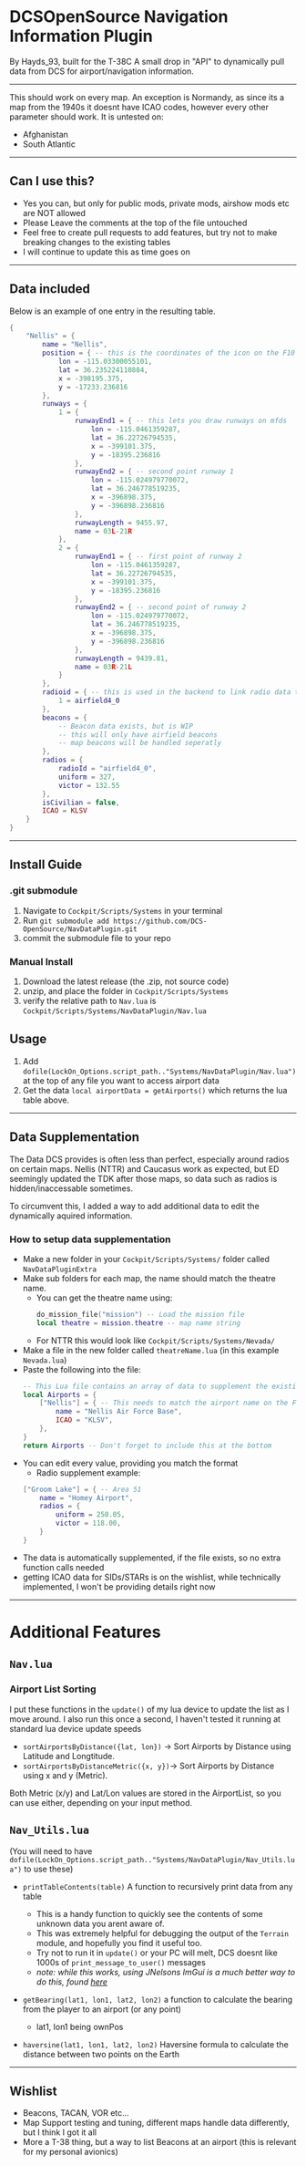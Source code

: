 # DCSOpenSource Navigation Information Plugin
By Hayds_93, built for the T-38C
A small drop in "API" to dynamically pull data from DCS for airport/navigation information.

---
This should work on every map. An exception is Normandy, as since its a map from the 1940s it doesnt have ICAO codes, however every other parameter should work.
It is untested on:
* Afghanistan
* South Atlantic
---
## Can I use this?
* Yes you can, but only for public mods, private mods, airshow mods etc are NOT allowed
* Please Leave the comments at the top of the file untouched
* Feel free to create pull requests to add features, but try not to make breaking changes to the existing tables
* I will continue to update this as time goes on
---
## Data included
Below is an example of one entry in the resulting table.

```lua
{
    "Nellis" = {
        name = "Nellis",
        position = { -- this is the coordinates of the icon on the F10 Map
            lon = -115.03300055101,
            lat = 36.235224110884,
            x = -398195.375,
            y = -17233.236816
        },
        runways = {
            1 = {
                runwayEnd1 = { -- this lets you draw runways on mfds
                    lon = -115.0461359287,
                    lat = 36.22726794535,
                    x = -399101.375,
                    y = -18395.236816
                },
                runwayEnd2 = { -- second point runway 1
                    lon = -115.024979770072,
                    lat = 36.246778519235,
                    x = -396898.375,
                    y = -396898.236816
                },
                runwayLength = 9455.97,
                name = 03L-21R
            },
            2 = {
                runwayEnd1 = { -- first point of runway 2
                    lon = -115.0461359287,
                    lat = 36.22726794535,
                    x = -399101.375,
                    y = -18395.236816
                },
                runwayEnd2 = { -- second point of runway 2
                    lon = -115.024979770072,
                    lat = 36.246778519235,
                    x = -396898.375,
                    y = -396898.236816
                },
                runwayLength = 9439.81,
                name = 03R-21L
            } 
        },
        radioid = { -- this is used in the backend to link radio data to airfield
            1 = airfield4_0
        },
        beacons = {
            -- Beacon data exists, but is WIP
            -- this will only have airfield beacons
            -- map beacons will be handled seperatly
        },
        radios = {
            radioId = "airfield4_0",
            uniform = 327,
            victor = 132.55
        },
        isCivilian = false,
        ICAO = KLSV
    }
}
```
---
## Install Guide

### .git submodule
1. Navigate to `Cockpit/Scripts/Systems` in your terminal
2. Run `git submodule add https://github.com/DCS-OpenSource/NavDataPlugin.git`
3. commit the submodule file to your repo

### Manual Install
1. Download the latest release (the .zip, not source code)
2. unzip, and place the folder in `Cockpit/Scripts/Systems`
3. verify the relative path to `Nav.lua` is `Cockpit/Scripts/Systems/NavDataPlugin/Nav.lua`


## Usage
1. Add `dofile(LockOn_Options.script_path.."Systems/NavDataPlugin/Nav.lua")` at the top of any file you want to access airport data
2. Get the data `local airportData = getAirports()` which returns the lua table above.
---
## Data Supplementation 
The Data DCS provides is often less than perfect, especially around radios on certain maps. Nellis (NTTR) and Caucasus work as expected, but ED seemingly updated the TDK after those maps, so data such as radios is hidden/inaccessable sometimes.

To circumvent this, I added a way to add additional data to edit the dynamically aquired information.

### How to setup data supplementation
* Make a new folder in your `Cockpit/Scripts/Systems/` folder called `NavDataPluginExtra`
* Make sub folders for each map, the name should match the theatre name.
    * You can get the theatre name using:
        ```lua
        do_mission_file("mission") -- Load the mission file
        local theatre = mission.theatre -- map name string
        ```
    * For NTTR this would look like `Cockpit/Scripts/Systems/Nevada/`
* Make a file in the new folder called `theatreName.lua` (in this example `Nevada.lua`)
* Paste the following into the file:
    ```lua
    -- This Lua file contains an array of data to supplement the existing data pulled from DCS
    local Airports = {
        ["Nellis"] = { -- This needs to match the airport name on the F10 Map
            name = "Nellis Air Force Base",
            ICAO = "KLSV",
        }, 
    }
    return Airports -- Don't forget to include this at the bottom
    ```
* You can edit every value, providing you match the format
    * Radio supplement example:
    ```lua
    ["Groom Lake"] = { -- Area 51
        name = "Homey Airport",
        radios = {
            uniform = 250.05,
            victor = 118.00,
        }
    }
    ```
* The data is automatically supplemented, if the file exists, so no extra function calls needed
* getting ICAO data for SIDs/STARs is on the wishlist, while technically implemented, I won't be providing details right now


---
# Additional Features
## `Nav.lua`
### Airport List Sorting
I put these functions in the `update()` of my lua device to update the list as I move around.
I also run this once a second, I haven't tested it running at standard lua device update speeds
* `sortAirportsByDistance({lat, lon})`  -> Sort Airports by Distance using Latitude and Longtitude.
* `sortAirportsByDistanceMetric({x, y})`-> Sort Airports by Distance using x and y (Metric).

Both Metric (x/y) and Lat/Lon values are stored in the AirportList, so you can use either, depending on your input method.

## `Nav_Utils.lua` 
(You will need to have `dofile(LockOn_Options.script_path.."Systems/NavDataPlugin/Nav_Utils.lua")` to use these)
* `printTableContents(table)` A function to recursively print data from any table
    * This is a handy function to quickly see the contents of some unknown data you arent aware of.
    * This was extremely helpful for debugging the output of the `Terrain` module, and hopefully you find it useful too.
    * Try not to run it in `update()` or your PC will melt, DCS doesnt like 1000s of `print_message_to_user()` messages
    * *note: while this works, using JNelsons ImGui is a much better way to do this, found [here](https://github.com/08jne01/dcs-lua-imgui/tree/main)*
* `getBearing(lat1, lon1, lat2, lon2)` a function to calculate the bearing from the player to an airport (or any point)
    * lat1, lon1 being ownPos

* `haversine(lat1, lon1, lat2, lon2)` Haversine formula to calculate the distance between two points on the Earth
---
## Wishlist
* Beacons, TACAN, VOR etc...
* Map Support testing and tuning, different maps handle data differently, but I think I got it all
* More a T-38 thing, but a way to list Beacons at an airport (this is relevant for my personal avionics)


